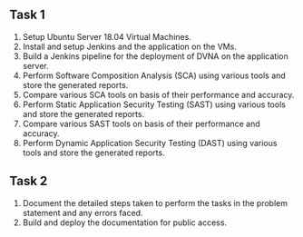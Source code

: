 ## Task 1

1. Setup Ubuntu Server 18.04 Virtual Machines.
2. Install and setup Jenkins and the application on the VMs.
3. Build a Jenkins pipeline for the deployment of DVNA on the application server.
4. Perform Software Composition Analysis (SCA) using various tools and store the generated reports.
5. Compare various SCA tools on basis of their performance and accuracy.
6. Perform Static Application Security Testing (SAST) using various tools and store the generated reports.
7. Compare various SAST tools on basis of their performance and accuracy.
8. Perform Dynamic Application Security Testing (DAST) using various tools and store the generated reports.

## Task 2

1. Document the detailed steps taken to perform the tasks in the problem statement and any errors faced.
2. Build and deploy the documentation for public access.